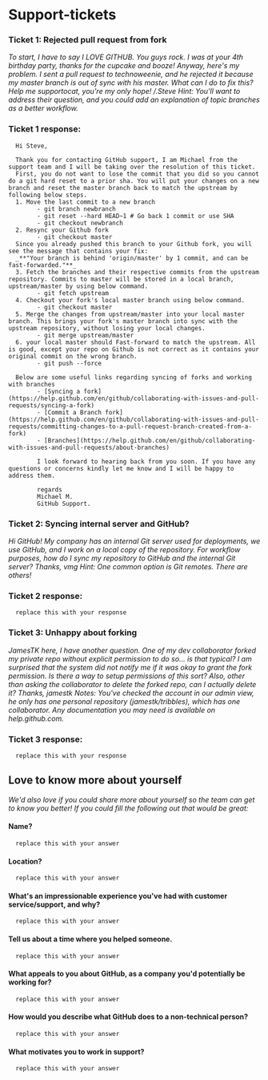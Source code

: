 # Support-tickets

### **Ticket 1: Rejected pull request from fork**
*To start, I have to say I LOVE GITHUB. You guys rock. I was at your 4th birthday party,
thanks for the cupcake and booze!
Anyway, here's my problem. I sent a pull request to technoweenie, and he rejected it because
my master branch is out of sync with his master. What can I do to fix this?
Help me supportocat, you're my only hope!
/.Steve
Hint: You'll want to address their question, and you could add an explanation of topic
branches as a better workflow.*

### **Ticket 1 response:**
      Hi Steve,
      
      Thank you for contacting GitHub support, I am Michael from the support team and I will be taking over the resolution of this ticket.
      First, you do not want to lose the commit that you did so you cannot do a git hard reset to a prior sha. You will put your changes on a new branch and reset the master branch back to match the upstream by following below steps.
      1. Move the last commit to a new branch
            - git branch newbranch
            - git reset --hard HEAD~1 # Go back 1 commit or use SHA
            - git checkout newbranch
      2. Resync your Github fork
            - git checkout master
      Since you already pushed this branch to your Github fork, you will see the message that contains your fix:
      _**"Your branch is behind 'origin/master' by 1 commit, and can be fast-forwarded."**_
      3. Fetch the branches and their respective commits from the upstream repository. Commits to master will be stored in a local branch, upstream/master by using below command.
            - git fetch upstream
      4. Checkout your fork's local master branch using below command.
            - git checkout master
      5. Merge the changes from upstream/master into your local master branch. This brings your fork's master branch into sync with the upstream repository, without losing your local changes.
            - git merge upstream/master
      6. your local master should Fast-forward to match the upstream. All is good, except your repo on Github is not correct as it contains your original commit on the wrong branch.
            - git push --force

      Below are some useful links regarding syncing of forks and working with branches
            - [Syncing a fork](https://help.github.com/en/github/collaborating-with-issues-and-pull-requests/syncing-a-fork)
            - [Commit a Branch fork](https://help.github.com/en/github/collaborating-with-issues-and-pull-requests/committing-changes-to-a-pull-request-branch-created-from-a-fork)
            - [Branches](https://help.github.com/en/github/collaborating-with-issues-and-pull-requests/about-branches)
            
            I look forward to hearing back from you soon. If you have any questions or concerns kindly let me know and I will be happy to address them.
            
            regards
            Michael M.
            GitHub Support.


### **Ticket 2: Syncing internal server and GitHub?**
*Hi GitHub! My company has an internal Git server used for deployments, we use GitHub,
and I work on a local copy of the repository. For workflow purposes, how do I sync my
repository to GitHub and the internal Git server?
Thanks,
vmg
Hint: One common option is Git remotes. There are others!*

### **Ticket 2 response:**
      replace this with your response


### **Ticket 3: Unhappy about forking**
*JamesTK here, I have another question.
One of my dev collaborator forked my private repo without explicit permission to do so... is
that typical? I am surprised that the system did not notify me if it was okay to grant the fork
permission. Is there a way to setup permissions of this sort? Also, other than asking the
collaborator to delete the forked repo, can I actually delete it?
Thanks, jamestk
Notes:
You've checked the account in our admin view, he only has one personal repository
(jamestk/tribbles), which has one collaborator. Any documentation you may need is available
on help.github.com.*

### **Ticket 3 response:**
      replace this with your response

## **Love to know more about yourself**
*We'd also love if you could share more about yourself so the team can get to know you
better! If you could fill the following out that would be great:*

#### **Name?**
      replace this with your answer

#### **Location?**
      replace this with your answer

#### **What's an impressionable experience you've had with customer service/support, and why?**
      replace this with your answer

#### **Tell us about a time where you helped someone.**
      replace this with your answer

#### **What appeals to you about GitHub, as a company you'd potentially be working for?**
      replace this with your answer

#### **How would you describe what GitHub does to a non-technical person?**
      replace this with your answer

#### **What motivates you to work in support?**
      replace this with your answer

